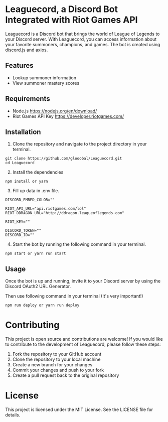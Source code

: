 # Leaguecord, a Discord Bot Integrated with Riot Games API

Leaguecord is a Discord bot that brings the world of League of Legends to your Discord server. With Leaguecord, you can access information about your favorite summoners, champions, and games. The bot is created using discord.js and axios.

## Features

-   Lookup summoner information
-   View summoner mastery scores

## Requirements

-   Node.js https://nodejs.org/en/download/
-   Riot Games API Key https://developer.riotgames.com/

## Installation

1. Clone the repository and navigate to the project directory in your terminal.

```
git clone https://github.com/glooobal/Leaguecord.git
cd Leaguecord
```

2. Install the dependencies

```
npm install or yarn
```

3. Fill up data in .env file.

```
DISCORD_EMBED_COLOR=""

RIOT_API_URL="api.riotgames.com/lol"
RIOT_DDRAGON_URL="http://ddragon.leagueoflegends.com"

RIOT_KEY=""

DISCORD_TOKEN=""
DISCORD_ID=""
```

4. Start the bot by running the following command in your terminal.

```
npm start or yarn run start
```

## Usage

Once the bot is up and running, invite it to your Discord server by using the Discord OAuth2 URL Generator.

Then use following command in your terminal (It's very important!)

```
npm run deploy or yarn run deploy
```

# Contributing

This project is open source and contributions are welcome! If you would like to contribute to the development of Leaguecord, please follow these steps:

1. Fork the repository to your GitHub account
2. Clone the repository to your local machine
3. Create a new branch for your changes
4. Commit your changes and push to your fork
5. Create a pull request back to the original repository

# License

This project is licensed under the MIT License. See the LICENSE file for details.
